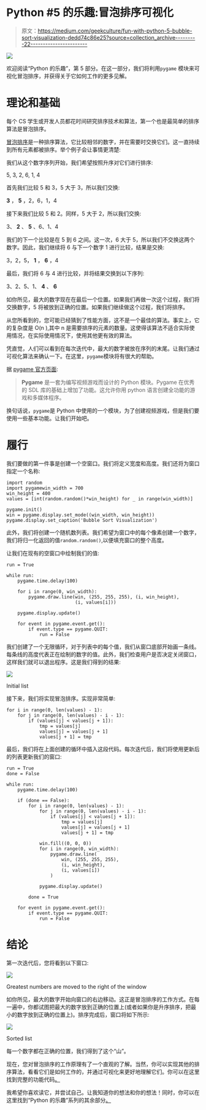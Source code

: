 # Python #5 的乐趣:冒泡排序可视化

> 原文：<https://medium.com/geekculture/fun-with-python-5-bubble-sort-visualization-dedd74c86e25?source=collection_archive---------22----------------------->

![](img/f4bb49bbcd4fcfe68c703ec692f5f6e3.png)

欢迎阅读“Python 的乐趣”，第 5 部分。在这一部分，我们将利用`pygame` 模块来可视化冒泡排序，并获得关于它如何工作的更多见解。

# 理论和基础

每个 CS 学生或开发人员都花时间研究排序技术和算法，第一个也是最简单的排序算法是冒泡排序。

[冒泡排序](https://en.wikipedia.org/wiki/Bubble_sort)是一种排序算法，它比较相邻的数字，并在需要时交换它们。这一直持续到所有元素都被排序。举个例子会让事情更清楚:

我们从这个数字序列开始，我们希望按照升序对它们进行排序:

5, 3, 2, 6, 1, 4

首先我们比较 5 和 3，5 大于 3，所以我们交换:

**3** ， **5** ，2，6，1，4

接下来我们比较 5 和 2。同样，5 大于 2，所以我们交换:

3、 **2** 、 **5** 、6、1、4

我们的下一个比较是在 5 到 6 之间。这一次，6 大于 5，所以我们不交换这两个数字。因此，我们继续将 6 与下一个数字 1 进行比较，结果是交换:

3，2，5， **1** ， **6** ，4

最后，我们将 6 与 4 进行比较，并将结果交换到以下序列:

3、2、5、1、 **4** 、 **6**

如你所见，最大的数字现在在最后一个位置。如果我们再做一次这个过程，我们将交换数字，5 将被放到正确的位置。如果我们继续做这个过程，我们将排序。

从您所看到的，您可能已经猜到了性能方面，这不是一个最佳的算法。事实上，它的复杂度是 O(n ),其中 n 是需要排序的元素的数量。这使得该算法不适合实际使用情况，在实际使用情况下，使用其他更有效的算法。

凭直觉，人们可以看到在每次迭代中，最大的数字被放在序列的末尾。让我们通过可视化算法来确认一下。在这里，`pygame`模块将有很大的帮助。

据 [pygame 官方页面](https://www.pygame.org/wiki/about):

> **Pygame** 是一套为编写视频游戏而设计的 Python 模块。Pygame 在优秀的 SDL 库的基础上增加了功能。这允许你用 python 语言创建全功能的游戏和多媒体程序。

换句话说，`pygame`是 Python 中使用的一个模块，为了创建视频游戏，但是我们要使用一些基本功能。让我们开始吧。

# 履行

我们要做的第一件事是创建一个空窗口。我们将定义宽度和高度。我们还将为窗口指定一个名称:

```
import random
import pygamewin_width = 700
win_height = 400
values = [int(random.random()*win_height) for _ in range(win_width)]

pygame.init()
win = pygame.display.set_mode((win_width, win_height))
pygame.display.set_caption('Bubble Sort Visualization')
```

此外，我们将创建一个随机数列表。我们希望为窗口中的每个像素创建一个数字，我们将归一化返回的值`random.random()`,以便填充窗口的整个高度。

让我们在现有的空窗口中绘制我们的值:

```
run = True

while run:
    pygame.time.delay(100)

    for i in range(0, win_width):
        pygame.draw.line(win, (255, 255, 255), (i, win_height),
                         (i, values[i]))

    pygame.display.update()

    for event in pygame.event.get():
        if event.type == pygame.QUIT:
            run = False
```

我们创建了一个无限循环，对于列表中的每个值，我们从窗口底部开始画一条线。每条线的高度代表正在绘制的数字的值。此外，我们检查用户是否决定关闭窗口，这样我们就可以退出程序。这是我们得到的结果:

![](img/673b9522fae8229177286a33e55ee420.png)

Initial list

接下来，我们将实现冒泡排序。实现非常简单:

```
for i in range(0, len(values) - 1):
    for j in range(0, len(values) - i - 1):
        if (values[j] < values[j + 1]):
            tmp = values[j]
            values[j] = values[j + 1]
            values[j + 1] = tmp
```

最后，我们将在上面创建的循环中插入这段代码。每次迭代后，我们将使用更新后的列表更新我们的窗口:

```
run = True
done = False

while run:
    pygame.time.delay(100)

    if (done == False):
        for i in range(0, len(values) - 1):
            for j in range(0, len(values) - i - 1):
                if (values[j] < values[j + 1]):
                    tmp = values[j]
                    values[j] = values[j + 1]
                    values[j + 1] = tmp

            win.fill((0, 0, 0))
            for i in range(0, win_width):
                pygame.draw.line(
                    win, (255, 255, 255),
                    (i, win_height),
                    (i, values[i])
                )

            pygame.display.update()

        done = True

    for event in pygame.event.get():
        if event.type == pygame.QUIT:
            run = False
```

# 结论

第一次迭代后，您将看到以下窗口:

![](img/b6cd77e8d32283ca20b61e4f469296fa.png)

Greatest numbers are moved to the right of the window

如你所见，最大的数字开始向窗口的右边移动。这正是冒泡排序的工作方式。在每一遍中，你都试图把最大的数字放到正确的位置上(或者如果你是升序排序，把最小的数字放到正确的位置上)。排序完成后，窗口将如下所示:

![](img/09c4c2b6bc8a29e16499418836789306.png)

Sorted list

每一个数字都在正确的位置，我们得到了这个“山”。

现在，您对冒泡排序的工作原理有了一个直观的了解。当然，你可以实现其他的排序算法，看看它们是如何工作的，并通过可视化来更好地理解它们。你可以在这里找到完整的功能代码[。](https://github.com/OrWestSide/python/blob/master/BubbleSortViz.py)

我希望你喜欢读它，并尝试自己。让我知道你的想法和你的想法！同时，你可以在这里找到“Python 的乐趣”系列的其余部分[。](https://ozekai9.medium.com/fun-with-python-series-5ab2ab4da515)